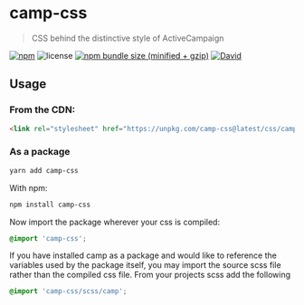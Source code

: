 # camp-css

> CSS behind the distinctive style of ActiveCampaign

[![npm](https://img.shields.io/npm/v/camp-css.svg)](https://www.npmjs.com/package/camp-css)
![license](https://img.shields.io/github/license/activecampaign/camp-css.svg)
[![npm bundle size (minified + gzip)](https://img.shields.io/bundlephobia/min/camp-css.svg)](https://bundlephobia.com/result?p=camp-css)
[![David](https://img.shields.io/david/dev/activecampaign/camp-css.svg)](https://david-dm.org/activecampaign/camp-css?type=dev)

## Usage

### From the CDN:

```html
<link rel="stylesheet" href="https://unpkg.com/camp-css@latest/css/camp.min.css">
```

### As a package

```sh
yarn add camp-css
```

With npm:

```sh
npm install camp-css
```

Now import the package wherever your css is compiled:

```css
@import 'camp-css';
```


If you have installed camp as a package and would like to reference the variables used by the package itself, you may import the source scss file rather than the compiled css file. From your projects scss add the following

```scss
@import 'camp-css/scss/camp';
```
